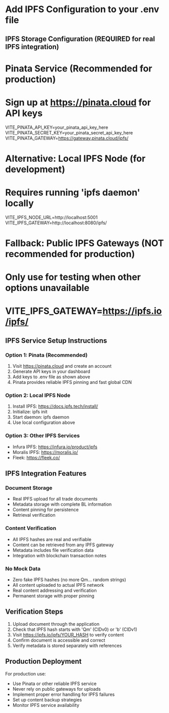 # Add IPFS Configuration to your .env file

## IPFS Storage Configuration (REQUIRED for real IPFS integration)

# Pinata Service (Recommended for production)
# Sign up at https://pinata.cloud for API keys
VITE_PINATA_API_KEY=your_pinata_api_key_here
VITE_PINATA_SECRET_KEY=your_pinata_secret_api_key_here
VITE_PINATA_GATEWAY=https://gateway.pinata.cloud/ipfs/

# Alternative: Local IPFS Node (for development)
# Requires running 'ipfs daemon' locally
VITE_IPFS_NODE_URL=http://localhost:5001
VITE_IPFS_GATEWAY=http://localhost:8080/ipfs/

# Fallback: Public IPFS Gateways (NOT recommended for production)
# Only use for testing when other options unavailable
# VITE_IPFS_GATEWAY=https://ipfs.io/ipfs/

## IPFS Service Setup Instructions

### Option 1: Pinata (Recommended)
1. Visit https://pinata.cloud and create an account
2. Generate API keys in your dashboard
3. Add keys to .env file as shown above
4. Pinata provides reliable IPFS pinning and fast global CDN

### Option 2: Local IPFS Node
1. Install IPFS: https://docs.ipfs.tech/install/
2. Initialize: ipfs init
3. Start daemon: ipfs daemon
4. Use local configuration above

### Option 3: Other IPFS Services
- Infura IPFS: https://infura.io/product/ipfs
- Moralis IPFS: https://moralis.io/
- Fleek: https://fleek.co/

## IPFS Integration Features

### Document Storage
- Real IPFS upload for all trade documents
- Metadata storage with complete BL information
- Content pinning for persistence
- Retrieval verification

### Content Verification
- All IPFS hashes are real and verifiable
- Content can be retrieved from any IPFS gateway
- Metadata includes file verification data
- Integration with blockchain transaction notes

### No Mock Data
- Zero fake IPFS hashes (no more Qm... random strings)
- All content uploaded to actual IPFS network
- Real content addressing and verification
- Permanent storage with proper pinning

## Verification Steps

1. Upload document through the application
2. Check that IPFS hash starts with 'Qm' (CIDv0) or 'b' (CIDv1)
3. Visit https://ipfs.io/ipfs/YOUR_HASH to verify content
4. Confirm document is accessible and correct
5. Verify metadata is stored separately with references

## Production Deployment

For production use:
- Use Pinata or other reliable IPFS service
- Never rely on public gateways for uploads
- Implement proper error handling for IPFS failures
- Set up content backup strategies
- Monitor IPFS service availability
